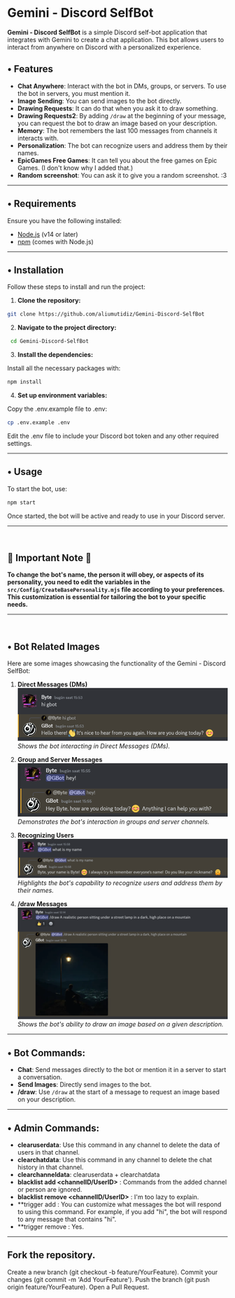 # Gemini - Discord SelfBot

**Gemini - Discord SelfBot** is a simple Discord self-bot application that integrates with Gemini to create a chat application. This bot allows users to interact from anywhere on Discord with a personalized experience.

## • Features

- **Chat Anywhere**: Interact with the bot in DMs, groups, or servers. To use the bot in servers, you must mention it.
- **Image Sending**: You can send images to the bot directly.
- **Drawing Requests**: It can do that when you ask it to draw something.
- **Drawing Requests2**: By adding `/draw` at the beginning of your message, you can request the bot to draw an image based on your description.
- **Memory**: The bot remembers the last 100 messages from channels it interacts with.
- **Personalization**: The bot can recognize users and address them by their names.
- **EpicGames Free Games**: It can tell you about the free games on Epic Games. (I don't know why I added that.)
- **Random screenshot**: You can ask it to give you a random screenshot. :3
___
## • Requirements

Ensure you have the following installed:

- [Node.js](https://nodejs.org/) (v14 or later)
- [npm](https://www.npmjs.com/) (comes with Node.js)
___
## • Installation

Follow these steps to install and run the project:

1. **Clone the repository:**

 ```bash
 git clone https://github.com/aliumutidiz/Gemini-Discord-SelfBot
  ```
2. **Navigate to the project directory:**

 ```bash
  cd Gemini-Discord-SelfBot
  ```
3. **Install the dependencies:**

Install all the necessary packages with:

  ```bash
  npm install
  ```
4. **Set up environment variables:**

Copy the .env.example file to .env:

   ```bash
   cp .env.example .env
   ```
Edit the .env file to include your Discord bot token and any other required settings.
___
## • Usage
To start the bot, use:

   ```bash
   npm start
   ```
Once started, the bot will be active and ready to use in your Discord server.
___
&nbsp;
## 🚨 Important Note 🚨

**To change the bot's name, the person it will obey, or aspects of its personality, you need to edit the variables in the `src/Config/CreateBasePersonality.mjs` file according to your preferences. This customization is essential for tailoring the bot to your specific needs.**
___
&nbsp;
## • Bot Related Images

Here are some images showcasing the functionality of the Gemini - Discord SelfBot:

1. **Direct Messages (DMs)**  
   ![Direct Messages](readmePic/dmMsg.png)  
   *Shows the bot interacting in Direct Messages (DMs).*

2. **Group and Server Messages**  
   ![Group and Server Messages](readmePic/group-serverMsg.png)  
   *Demonstrates the bot's interaction in groups and server channels.*

3. **Recognizing Users**  
   ![Recognizing Users](readmePic/recognizeUsers.png)  
   *Highlights the bot's capability to recognize users and address them by their names.*

4. **/draw Messages**  
   ![Recognizing Users](readmePic/drawMsg.png)  
   *Shows the bot's ability to draw an image based on a given description.*
___
## • Bot Commands:
- **Chat**: Send messages directly to the bot or mention it in a server to start a conversation.
- **Send Images**: Directly send images to the bot.
- **/draw**: Use `/draw` at the start of a message to request an image based on your description.
___
## • Admin Commands:
- **clearuserdata**: Use this command in any channel to delete the data of users in that channel.
- **clearchatdata**: Use this command in any channel to delete the chat history in that channel.
- **clearchanneldata**: clearuserdata + clearchatdata
- **blacklist add <channelID/UserID>** : Commands from the added channel or person are ignored.
- **blacklist remove <channelID/UserID>** : I'm too lazy to explain.
- **trigger add <Value> : You can customize what messages the bot will respond to using this command. For example, if you add "hi", the bot will respond to any message that contains "hi".
- **trigger remove <Value> : Yes.
___

## Fork the repository.
Create a new branch (git checkout -b feature/YourFeature).
Commit your changes (git commit -m 'Add YourFeature').
Push the branch (git push origin feature/YourFeature).
Open a Pull Request.
